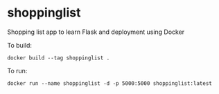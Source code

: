 # shoppinglist
Shopping list app to learn Flask and deployment using Docker

To build: 
```
docker build --tag shoppinglist .
```

To run:

```
docker run --name shoppinglist -d -p 5000:5000 shoppinglist:latest
```


